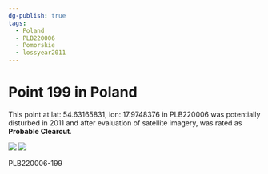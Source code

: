 ```yaml
---
dg-publish: true
tags:
  - Poland
  - PLB220006
  - Pomorskie
  - lossyear2011
---
```


# Point 199 in Poland

This point at lat: 54.63165831, lon: 17.9748376 in PLB220006 was potentially disturbed in 2011 and after evaluation of satellite imagery, was rated as **Probable Clearcut**.

<div class='juxtapose' data-showcredits='false'>
<img src='https://baserow-backend-production20240528124524339000000001.s3.amazonaws.com/user_files/zKlpOK0qvZHpzVETjZKchkJitQyfFTbV_715e524ac52e2d320cd8a1bbb5b46ab2d344816eab439bf6dee34d3d906b5505.png' data-label='April 2009' />
<img src='https://baserow-backend-production20240528124524339000000001.s3.amazonaws.com/user_files/zfLGMZmkLm62srHwclr3BCtbFVgW4OLs_fb756d22fef517a4854c7a786823eeceb44c7f093341d4b0155acaeea182ca50.png' data-label='March 2012' />
</div>

PLB220006-199